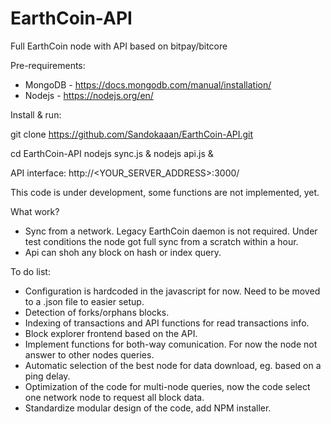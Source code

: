 # EarthCoin-API
Full EarthCoin node with API based on bitpay/bitcore


Pre-requirements:
- MongoDB - https://docs.mongodb.com/manual/installation/
- Nodejs - https://nodejs.org/en/


Install & run:

git clone https://github.com/Sandokaaan/EarthCoin-API.git 

cd EarthCoin-API
nodejs sync.js &
nodejs api.js &


API interface:
http://<YOUR_SERVER_ADDRESS>:3000/


This code is under development, some functions are not implemented, yet.


What work?
- Sync from a network. Legacy EarthCoin daemon is not required. Under test conditions the node got full sync from a scratch within a hour.
- Api can shoh any block on hash or index query.


To do list:
- Configuration is hardcoded in the javascript for now. Need to be moved to a .json file to easier setup.
- Detection of forks/orphans blocks.
- Indexing of transactions and API functions for read transactions info.
- Block explorer frontend based on the API.
- Implement functions for both-way comunication. For now the node not answer to other nodes queries.
- Automatic selection of the best node for data download, eg. based on a ping delay.
- Optimization of the code for multi-node queries, now the code select one network node to request all block data.
- Standardize modular design of the code, add NPM installer.
